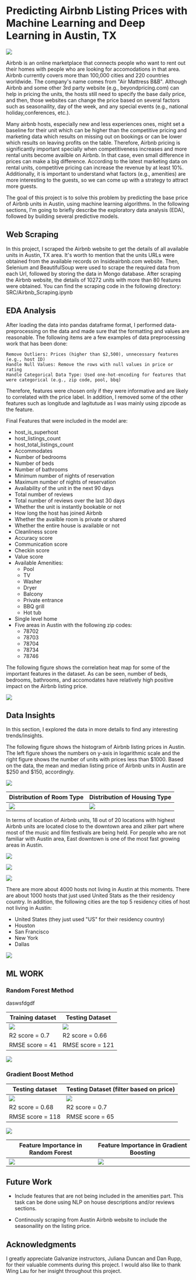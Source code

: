 # Predicting Airbnb Listing Prices with Machine Learning and Deep Learning in Austin, TX

![](img/Austin_Airbnb.JPG)

Airbnb is an online marketplace that connects people who want to rent out their homes with people who are looking for accomodations in that area. Airbnb currently covers more than 100,000 cities and 220 countries worldwide. The company's name comes from "Air Mattress B&B".
Although Airbnb and some other 3rd party website (e.g., beyondpricing.com) can help in pricing the units, the hosts still need to specify the base daily price, and then, those websites can change the price based on several factors such as seasonaility, day of the week, and any special events (e.g., national holiday,conferences, etc.). 

Many airbnb hosts, especially new and less experiences ones, might set a baseline for their unit which can be higher than the competitive pricing and marketing data which results on missing out on bookings or can be lower which results on leaving profits on the table. Therefore, Airbnb pricing is significantly important specially when competitiveness increases and more rental units become availble on Airbnb. In that case, even small difference in prices can make a big difference. According to the latest marketing data on rental units, competitive pricing can increase the revenue by at least 10%. 
Additionally, it is important to understand what factors (e.g., amenities) are more interesting to the guests, so we can come up with a strategy to attract more guests. 

The goal of this project is to solve this problem by predicting the base price of Airbnb units in Austin, using machine learning algorithms. In the following sections, I'm going to briefly describe the exploratory data analysis (EDA), followed by building several predictive models. 


## Web Scraping
In this project, I scraped the Airbnb website to get the details of all available units in Austin, TX area. It's worth to mention that the units URLs were obtained from the available records on Insideairbnb.com website. Then, Selenium and BeautifulSoup were used to scrape the required data from each Url, followed by storing the data in Mongo database.
After scraping the Airbnb website, the details of 10272 units with more than 80 features were obtained. You can find the scraping code in the following directory: SRC/Airbnb_Scraping.ipynb

## EDA Analysis
After loading the data into pandas dataframe format, I performed data-preprocessing on the data and made sure that the formatting and values are reasonable. The following items are a few examples of data preprocessing work that has been done:

    Remove Outliers: Prices (higher than $2,500), unnecessary features (e.g., host ID) 
    Handle Null Values: Remove the rows with null values in price or rating 
    Handle Categorical Data Type: Used one-hot-encoding for features that were categorical (e.g., zip code, pool, bbq)

Therefore, features were chosen only if they were informative and are likely to correlated with the price label. In addition, I removed some of the other features such as longitude and lagitutude as I was mainly using zipcode as the feature.

Final Features that were included in the model are:
* host_is_superhost
* host_listings_count
* host_total_listings_count
* Accommodates
* Number of bedrooms
* Number of beds
* Number of bathrooms
* Minimum number of nights of reservation
* Maximum number of nights of reservation
* Availability of the unit in the next 90 days
* Total number of reviews
* Total number of reviews over the last 30 days
* Whether the unit is instantly bookable or not
* How long the host has joined Airbnb
* Whether the availble room is private or shared
* Whether the entire house is available or not
* Cleanliness score
* Accuracy score
* Communication score
* Checkin score
* Value score
* Available Amenities:
    * Pool                  
    * TV 
    * Washer 
    * Dryer
    * Balcony
    * Private entrance
    * BBQ grill
    * Hot tub
* Single level home
* Five areas in Austin with the following zip codes:
    * 78702
    * 78703
    * 78704
    * 78734
    * 78746

The following figure shows the correlation heat map for some of the important features in the dataset. As can be seen, number of beds, bedrooms, bathrooms, and accomodates have relatively high positive impact on the Airbnb listing price.

![](img/Correlation.png)

## Data Insights
In this section, I explored the data in more details to find any interesting trends/insights.

The following figure shows the histogram of Airbnb listing prices in Austin. The left figure shows the numbers on y-axis in logarithmic scale and the right figure shows the number of units with prices less than $1000. Based on the data, the mean and median listing price of Airbnb units in Austin are $250 and $150, accordingly.

![](img/Airbnb_prices.png)






| Distribution of Room Type | Distribution of Housing Type |
| --- | --- |
| ![](img/Room_type.png)    | ![](img/House_type.png)      |











In terms of location of Airbnb units, 18 out of 20 locations with highest Airbnb units are located close to the downtown area and zilker part where most of the music and film festivals are being held. For people who are not familiar with Austin area, East downtown is one of the most fast growing areas in Austin.

![](img/Location.png)



![](img/Price_vs_guest.png)




![](img/Owners.png)

There are more about 4000 hosts not living in Austin at this moments. There are about 1000 hosts that just used United Stats as the their residency country. In addition, the following cities are the top 5 residency cities of host not living in Austin:
* United States (they just used "US" for their residency country)
* Houston
* San Francisco
* New York
* Dallas

![](img/host_joined.png)




## ML WORK







### Random Forest Method

daswsfdgdf


| Training dataset | Testing Dataset |
| --- | --- |
| ![](img/rf_training.png) | ![](img/rf_test.png) |
| R2 score = 0.7           | R2 score = 0.66      |
| RMSE score = 41          | RMSE score = 121     |



![](img/rf_permutation.png)


### Gradient Boost Method

| Testing dataset | Testing Dataset (filter based on price) |
| --- | --- |
| ![](img/GINI_Train.png) | ![](img/GINI_Test.png) |
| R2 score = 0.68         | R2 score = 0.7         |
| RMSE score = 118        | RMSE score = 65        |




![](img/Test_gb_less_800.png)


| Feature Importance in Random Forest | Feature Importance in Gradient Boosting |
| --- | --- |
| ![](img/rf_GINI_Importance.png)| ![](img/GB_GINI.png) |



## Future Work

* Include features that are not being included in the amenities part. This task can be done using NLP on house descriptions and/or reviews sections.

* Continously scraping from Austin Airbnb website to include the seasonaility on the listing price.


## Acknowledgments
I greatly appreciate Galvanize instructors, Juliana Duncan and Dan Rupp, for their valuable comments during this project. I would also like to thank Wing Lau for her insight throughout this project.
